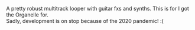 A pretty robust multitrack looper with guitar fxs and synths. This is for I got the Organelle for.\
Sadly, development is on stop because of the 2020 pandemic! :(